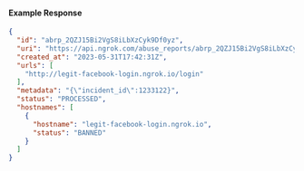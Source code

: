 <!-- Generated by nd gen api-examples. DO NOT EDIT. -->
#### Example Response
```json
{
  "id": "abrp_2QZJ15Bi2VgS8iLbXzCyk9Df0yz",
  "uri": "https://api.ngrok.com/abuse_reports/abrp_2QZJ15Bi2VgS8iLbXzCyk9Df0yz",
  "created_at": "2023-05-31T17:42:31Z",
  "urls": [
    "http://legit-facebook-login.ngrok.io/login"
  ],
  "metadata": "{\"incident_id\":1233122}",
  "status": "PROCESSED",
  "hostnames": [
    {
      "hostname": "legit-facebook-login.ngrok.io",
      "status": "BANNED"
    }
  ]
}